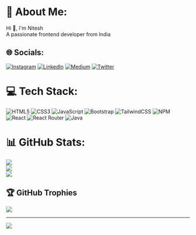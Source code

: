 # 💫 About Me:
Hi 👋, I'm Nitesh<br>A passionate frontend developer from India


## 🌐 Socials:
[![Instagram](https://img.shields.io/badge/Instagram-%23E4405F.svg?logo=Instagram&logoColor=white)](https://instagram.com/nitesh__0112) [![LinkedIn](https://img.shields.io/badge/LinkedIn-%230077B5.svg?logo=linkedin&logoColor=white)](https://linkedin.com/in/nitesh-chowdhary-004327249) [![Medium](https://img.shields.io/badge/Medium-12100E?logo=medium&logoColor=white)](https://medium.com/@niteshchowdhary) [![Twitter](https://img.shields.io/badge/Twitter-%231DA1F2.svg?logo=Twitter&logoColor=white)](https://twitter.com/Niteshtwt143) 

# 💻 Tech Stack:
![HTML5](https://img.shields.io/badge/html5-%23E34F26.svg?style=for-the-badge&logo=html5&logoColor=white)
![CSS3](https://img.shields.io/badge/css3-%231572B6.svg?style=for-the-badge&logo=css3&logoColor=white)
![JavaScript](https://img.shields.io/badge/javascript-%23323330.svg?style=for-the-badge&logo=javascript&logoColor=%23F7DF1E) 
![Bootstrap](https://img.shields.io/badge/bootstrap-%23563D7C.svg?style=for-the-badge&logo=bootstrap&logoColor=white)
![TailwindCSS](https://img.shields.io/badge/tailwindcss-%2338B2AC.svg?style=for-the-badge&logo=tailwind-css&logoColor=white)
![NPM](https://img.shields.io/badge/NPM-%23000000.svg?style=for-the-badge&logo=npm&logoColor=white) 
![React](https://img.shields.io/badge/react-%2320232a.svg?style=for-the-badge&logo=react&logoColor=%2361DAFB) 
![React Router](https://img.shields.io/badge/React_Router-CA4245?style=for-the-badge&logo=react-router&logoColor=white) 
![Java](https://img.shields.io/badge/java-%23ED8B00.svg?style=for-the-badge&logo=java&logoColor=white)
# 📊 GitHub Stats:
![](https://github-readme-stats.vercel.app/api?username=nitesh-github143&theme=blue-green&hide_border=true&include_all_commits=true&count_private=true)<br/>
![](https://github-readme-streak-stats.herokuapp.com/?user=nitesh-github143&theme=blue-green&hide_border=true)<br/>
![](https://github-readme-stats.vercel.app/api/top-langs/?username=nitesh-github143&theme=blue-green&hide_border=true&include_all_commits=true&count_private=true&layout=compact)

## 🏆 GitHub Trophies
![](https://github-profile-trophy.vercel.app/?username=nitesh-github143&theme=onestar&no-frame=false&no-bg=false&margin-w=4)

---
[![](https://visitcount.itsvg.in/api?id=nitesh-github143&icon=5&color=9)](https://visitcount.itsvg.in)

<!-- Proudly created with GPRM ( https://gprm.itsvg.in ) -->
